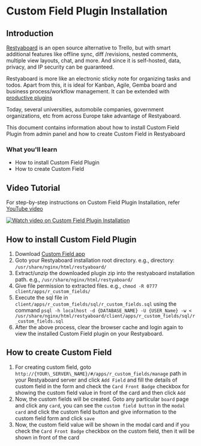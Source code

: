 # Custom Field Plugin Installation

## Introduction

[Restyaboard](https://restya.com/board) is an open source alternative to Trello, but with smart additional features like offline sync, diff /revisions, nested comments, multiple view layouts, chat, and more. And since it is self-hosted, data, privacy, and IP security can be guaranteed.

Restyaboard is more like an electronic sticky note for organizing tasks and todos. Apart from this, it is ideal for Kanban, Agile, Gemba board and business process/workflow management. It can be extended with [productive plugins](https://restya.com/board/apps "productive plugins")

Today, several universities, automobile companies, government organizations, etc from across Europe take advantage of Restyaboard.

This document contains information about how to install Custom Field Plugin from admin panel and how to create Custom Field in Restyaboard

### What you'll learn

*   How to install Custom Field Plugin
*   How to create Custom Field

## Video Tutorial

For step-by-step instructions on Custom Field Plugin Installation, refer [YouTube video](https://www.youtube.com/watch?v=xCf4Thk3AmA "Watch video on Custom Field Plugin Installation")

[![Watch video on Custom Field Plugin Installation](custom_field_installation.png)](http://www.youtube.com/watch?v=xCf4Thk3AmA "Watch video on Custom Field Plugin Installation")

## How to install Custom Field Plugin

1.  Download [Custom Field app](https://restya.com/board/apps/r_custom_fields "Custom Field app")
2.  Goto your Restyaboard installation root directory. e.g., directory: `/usr/share/nginx/html/restyaboard/`
3.  Extract/unzip the downloaded plugin zip into the restyaboard installation path. e.g., `/usr/share/nginx/html/restyaboard/`
4.  Give file permission to extracted files. e.g., `chmod -R 0777 client/apps/r_custom_fields/`
5.  Execute the sql file in `client/apps/r_custom_fields/sql/r_custom_fields.sql` using the command `psql -h localhost -d {DATABASE_NAME} -U {USER_Name} -w < /usr/share/nginx/html/restyaboard/client/apps/r_custom_fields/sql/r_custom_fields.sql`
6.  After the above process, clear the browser cache and login again to view the installed Custom Field plugin on your Restyaboard.

## How to create Custom Field

1.  For creating custom field, goto `http://{YOUR\_SERVER\_NAME}/#/apps/r_custom_fields/manage` path in your Restyaboard server and click `Add Field` and fill the details of custom field in the form and check the `Card Front Badge` checkbox for showing the custom field value in front of the card and then click `Add`
2.  Now, the custom fields will be created. Goto any particular `board` page and click any `card`, you can see the `custom field button` in the `modal card` and click the custom field button and give information to the custom field form and click `save`
3.  Now, the custom field value will be shown in the modal card and if you check the `Card Front Badge` checkbox on the custom field, then it will be shown in front of the card